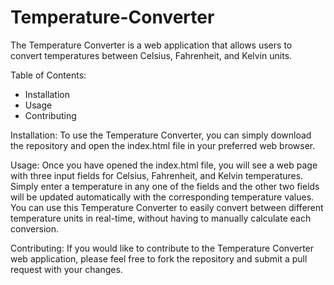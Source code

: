 # Temperature-Converter

The Temperature Converter is a web application that allows users to convert temperatures between Celsius, Fahrenheit, and Kelvin units.

Table of Contents:
- Installation
- Usage
- Contributing

Installation:
To use the Temperature Converter, you can simply download the repository and open the index.html file in your preferred web browser.

Usage:
Once you have opened the index.html file, you will see a web page with three input fields for Celsius, Fahrenheit, and Kelvin temperatures. Simply enter a temperature in any one of the fields and the other two fields will be updated automatically with the corresponding temperature values.
You can use this Temperature Converter to easily convert between different temperature units in real-time, without having to manually calculate each conversion.

Contributing:
If you would like to contribute to the Temperature Converter web application, please feel free to fork the repository and submit a pull request with your changes.
